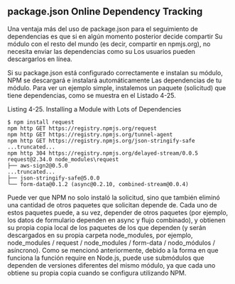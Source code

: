 ## package.json Online Dependency Tracking
Una ventaja más del uso de package.json para el seguimiento de 
dependencias es que si en algún momento posterior decide compartir
Su módulo con el resto del mundo (es decir, compartir en npmjs.org), 
no necesita enviar las dependencias como su
Los usuarios pueden descargarlos en línea.

Si su package.json está configurado correctamente e instalan su módulo, NPM se descargará e instalará automáticamente
Las dependencias de tu módulo. Para ver un ejemplo simple, instalemos un paquete (solicitud) que tiene dependencias, como
se muestra en el Listado 4-25.

Listing 4-25. Installing a Module with Lots of Dependencies

```
$ npm install request
npm http GET https://registry.npmjs.org/request
npm http GET https://registry.npmjs.org/tunnel-agent
npm http GET https://registry.npmjs.org/json-stringify-safe
...truncated...
npm http 304 https://registry.npmjs.org/delayed-stream/0.0.5
request@2.34.0 node_modules\request
├── aws-sign2@0.5.0
...truncated...
├── json-stringify-safe@5.0.0
└── form-data@0.1.2 (async@0.2.10, combined-stream@0.0.4)
```

Puede ver que NPM no solo instaló la solicitud, sino que también 
eliminó una cantidad de otros paquetes que solicitan
depende de. Cada uno de estos paquetes puede, a su vez, depender 
de otros paquetes (por ejemplo, los datos de formulario dependen
en async y flujo combinado), y obtienen su propia copia 
local de los paquetes de los que dependen (y serán
descargados en su propia carpeta node_modules, por ejemplo, 
node_modules / request / node_modules / form-data /
nodo_módulos / asíncrono). Como se mencionó anteriormente, debido 
a la forma en que funciona la función require en Node.js, puede
use submódulos que dependen de versiones diferentes del mismo módulo, 
ya que cada uno obtiene su propia copia cuando se configura
utilizando NPM.



